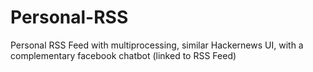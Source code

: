 # Personal-RSS
Personal RSS Feed with multiprocessing, similar Hackernews UI, with a complementary facebook chatbot (linked to RSS Feed)
